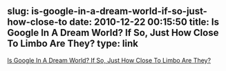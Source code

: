 slug: is-google-in-a-dream-world-if-so-just-how-close-to
date: 2010-12-22 00:15:50
title: Is Google In A Dream World? If So, Just How Close To Limbo Are They?
type: link
---

[Is Google In A Dream World? If So, Just How Close To Limbo Are They?](http://techcrunch.com/2010/12/20/google-inception/)
